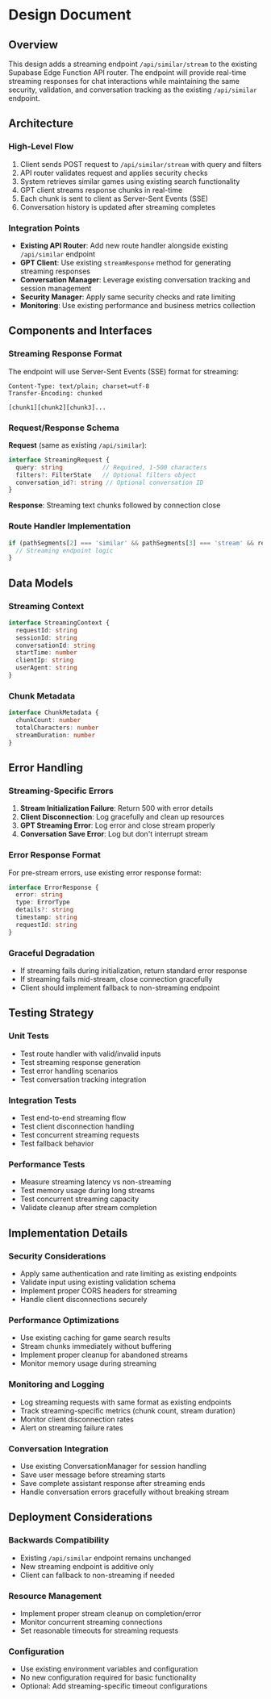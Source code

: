 # Design Document

## Overview

This design adds a streaming endpoint `/api/similar/stream` to the existing Supabase Edge Function API router. The endpoint will provide real-time streaming responses for chat interactions while maintaining the same security, validation, and conversation tracking as the existing `/api/similar` endpoint.

## Architecture

### High-Level Flow
1. Client sends POST request to `/api/similar/stream` with query and filters
2. API router validates request and applies security checks
3. System retrieves similar games using existing search functionality
4. GPT client streams response chunks in real-time
5. Each chunk is sent to client as Server-Sent Events (SSE)
6. Conversation history is updated after streaming completes

### Integration Points
- **Existing API Router**: Add new route handler alongside existing `/api/similar` endpoint
- **GPT Client**: Use existing `streamResponse` method for generating streaming responses
- **Conversation Manager**: Leverage existing conversation tracking and session management
- **Security Manager**: Apply same security checks and rate limiting
- **Monitoring**: Use existing performance and business metrics collection

## Components and Interfaces

### Streaming Response Format
The endpoint will use Server-Sent Events (SSE) format for streaming:
```
Content-Type: text/plain; charset=utf-8
Transfer-Encoding: chunked

[chunk1][chunk2][chunk3]...
```

### Request/Response Schema
**Request** (same as existing `/api/similar`):
```typescript
interface StreamingRequest {
  query: string           // Required, 1-500 characters
  filters?: FilterState   // Optional filters object
  conversation_id?: string // Optional conversation ID
}
```

**Response**: Streaming text chunks followed by connection close

### Route Handler Implementation
```typescript
if (pathSegments[2] === 'similar' && pathSegments[3] === 'stream' && req.method === 'POST') {
  // Streaming endpoint logic
}
```

## Data Models

### Streaming Context
```typescript
interface StreamingContext {
  requestId: string
  sessionId: string
  conversationId: string
  startTime: number
  clientIp: string
  userAgent: string
}
```

### Chunk Metadata
```typescript
interface ChunkMetadata {
  chunkCount: number
  totalCharacters: number
  streamDuration: number
}
```

## Error Handling

### Streaming-Specific Errors
1. **Stream Initialization Failure**: Return 500 with error details
2. **Client Disconnection**: Log gracefully and clean up resources
3. **GPT Streaming Error**: Log error and close stream properly
4. **Conversation Save Error**: Log but don't interrupt stream

### Error Response Format
For pre-stream errors, use existing error response format:
```typescript
interface ErrorResponse {
  error: string
  type: ErrorType
  details?: string
  timestamp: string
  requestId: string
}
```

### Graceful Degradation
- If streaming fails during initialization, return standard error response
- If streaming fails mid-stream, close connection gracefully
- Client should implement fallback to non-streaming endpoint

## Testing Strategy

### Unit Tests
- Test route handler with valid/invalid inputs
- Test streaming response generation
- Test error handling scenarios
- Test conversation tracking integration

### Integration Tests
- Test end-to-end streaming flow
- Test client disconnection handling
- Test concurrent streaming requests
- Test fallback behavior

### Performance Tests
- Measure streaming latency vs non-streaming
- Test memory usage during long streams
- Test concurrent streaming capacity
- Validate cleanup after stream completion

## Implementation Details

### Security Considerations
- Apply same authentication and rate limiting as existing endpoints
- Validate input using existing validation schema
- Implement proper CORS headers for streaming
- Handle client disconnections securely

### Performance Optimizations
- Use existing caching for game search results
- Stream chunks immediately without buffering
- Implement proper cleanup for abandoned streams
- Monitor memory usage during streaming

### Monitoring and Logging
- Log streaming requests with same format as existing endpoints
- Track streaming-specific metrics (chunk count, stream duration)
- Monitor client disconnection rates
- Alert on streaming failure rates

### Conversation Integration
- Use existing ConversationManager for session handling
- Save user message before streaming starts
- Save complete assistant response after streaming ends
- Handle conversation errors gracefully without breaking stream

## Deployment Considerations

### Backwards Compatibility
- Existing `/api/similar` endpoint remains unchanged
- New streaming endpoint is additive only
- Client can fallback to non-streaming if needed

### Resource Management
- Implement proper stream cleanup on completion/error
- Monitor concurrent streaming connections
- Set reasonable timeouts for streaming requests

### Configuration
- Use existing environment variables and configuration
- No new configuration required for basic functionality
- Optional: Add streaming-specific timeout configurations